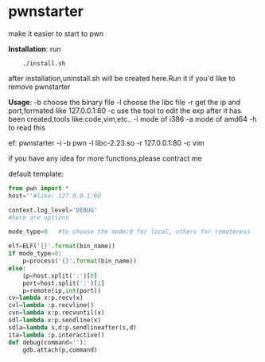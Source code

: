 # pwnstarter
make it easier to start to pwn

**Installation**:
run 
```shell
    ./install.sh
```
after installation,uninstall.sh will be created here.Run it if you'd like to remove pwnstarter

**Usage**: 
            -b choose the binary file
            -l choose the libc file
            -r get the ip and port,formated like 127.0.0.1:80
            -c use the tool to edit the exp after it has been created,tools like:code,vim,etc..
            -i mode of i386
            -a mode of amd64
            -h to read this
            
ef: pwnstarter -i -b pwn -l libc-2.23.so -r 127.0.0.1:80 -c vim

if you have any idea for more functions,please contract me

default template:
```python
from pwn import *
host=''#like: 127.0.0.1:80

context.log_level='DEBUG'
#here are options

mode_type=0   #to choose the mode:0 for local, others for remoteness

elf=ELF('{}'.format(bin_name))
if mode_type=0:
    p=process('{}'.format(bin_name))
else:
    ip=host.split(':')[0]
    port=host.split(':')[1]
    p=remote(ip,int(port))
cv=lambda x:p.recv(x)
cvl=lambda :p.recvline()
cvn=lambda x:p.recvuntil(x)
sdl=lambda x:p.sendline(x)
sdla=lambda s,d:p.sendlineafter(s,d)
ita=lambda :p.interactive()
def debug(command=''):
    gdb.attach(p,command)
```

